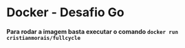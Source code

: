 # Docker - Desafio Go

#### Para rodar a imagem basta executar o comando `docker run cristianmorais/fullcycle`